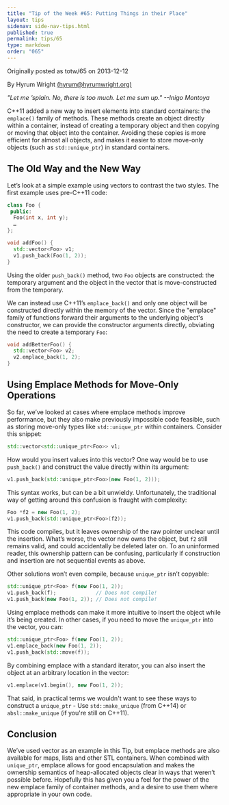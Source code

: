 ```yaml
---
title: "Tip of the Week #65: Putting Things in their Place"
layout: tips
sidenav: side-nav-tips.html
published: true
permalink: tips/65
type: markdown
order: "065"
---
```


Originally posted as totw/65 on 2013-12-12

By Hyrum Wright [(hyrum@hyrumwright.org)](mailto:hyrum@hyrumwright.org)

*"Let me ’splain. No, there is too much. Let me sum up." --Inigo Montoya*

C++11 added a new way to insert elements into standard containers: the
`emplace()` family of methods. These methods create an object directly within a
container, instead of creating a temporary object and then copying or moving
that object into the container. Avoiding these copies is more efficient for
almost all objects, and makes it easier to store move-only objects (such as
`std::unique_ptr`) in standard containers.

## The Old Way and the New Way

Let’s look at a simple example using vectors to contrast the two styles. The
first example uses pre-C++11 code:

```c++
class Foo {
 public:
  Foo(int x, int y);
  …
};

void addFoo() {
  std::vector<Foo> v1;
  v1.push_back(Foo(1, 2));
}
```

Using the older `push_back()` method, two `Foo` objects are constructed: the
temporary argument and the object in the vector that is move-constructed from
the temporary.

We can instead use C++11’s `emplace_back()` and only one object will be
constructed directly within the memory of the vector. Since the "emplace" family
of functions forward their arguments to the underlying object's constructor, we
can provide the constructor arguments directly, obviating the need to create a
temporary `Foo`:

```c++
void addBetterFoo() {
  std::vector<Foo> v2;
  v2.emplace_back(1, 2);
}
```

## Using Emplace Methods for Move-Only Operations

So far, we’ve looked at cases where emplace methods improve performance, but
they also make previously impossible code feasible, such as storing move-only
types like `std::unique_ptr` within containers. Consider this snippet:

```c++
std::vector<std::unique_ptr<Foo>> v1;
```

How would you insert values into this vector? One way would be to use
`push_back()` and construct the value directly within its argument:

```c++
v1.push_back(std::unique_ptr<Foo>(new Foo(1, 2)));
```

This syntax works, but can be a bit unwieldy. Unfortunately, the traditional way
of getting around this confusion is fraught with complexity:

```c++
Foo *f2 = new Foo(1, 2);
v1.push_back(std::unique_ptr<Foo>(f2));
```

This code compiles, but it leaves ownership of the raw pointer unclear until the
insertion. What’s worse, the vector now owns the object, but `f2` still remains
valid, and could accidentally be deleted later on. To an uninformed reader, this
ownership pattern can be confusing, particularly if construction and insertion
are not sequential events as above.

Other solutions won’t even compile, because `unique_ptr` isn’t copyable:

```c++
std::unique_ptr<Foo> f(new Foo(1, 2));
v1.push_back(f);             // Does not compile!
v1.push_back(new Foo(1, 2)); // Does not compile!
```

Using emplace methods can make it more intuitive to insert the object while it’s
being created. In other cases, if you need to move the `unique_ptr` into the
vector, you can:

```c++
std::unique_ptr<Foo> f(new Foo(1, 2));
v1.emplace_back(new Foo(1, 2));
v1.push_back(std::move(f));
```

By combining emplace with a standard iterator, you can also insert the object at
an arbitrary location in the vector:

```c++
v1.emplace(v1.begin(), new Foo(1, 2));
```

That said, in practical terms we wouldn't want to see these ways to construct a
`unique_ptr` - Use `std::make_unique` (from C++14) or `absl::make_unique` (if
you're still on C++11).

## Conclusion

We’ve used vector as an example in this Tip, but emplace methods are also
available for maps, lists and other STL containers. When combined with
`unique_ptr`, emplace allows for good encapsulation and makes the ownership
semantics of heap-allocated objects clear in ways that weren’t possible before.
Hopefully this has given you a feel for the power of the new emplace family of
container methods, and a desire to use them where appropriate in your own code.

